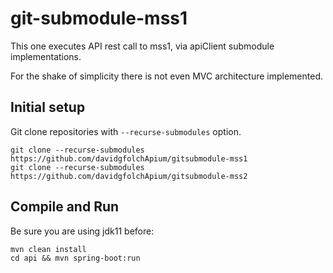# git-submodule-mss1

This one executes API rest call to mss1, via apiClient submodule implementations.

For the shake of simplicity there is not even MVC architecture implemented.

## Initial setup

Git clone repositories with `--recurse-submodules` option.

    git clone --recurse-submodules https://github.com/davidgfolchApium/gitsubmodule-mss1
    git clone --recurse-submodules https://github.com/davidgfolchApium/gitsubmodule-mss2

## Compile and Run
Be sure you are using jdk11 before:

    mvn clean install
    cd api && mvn spring-boot:run
